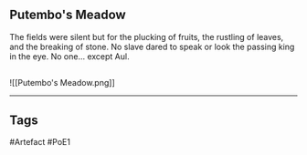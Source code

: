 ## Putembo's Meadow
The fields were silent but for the plucking of fruits,
the rustling of leaves, and the breaking of stone.
No slave dared to speak or look the passing king in the eye.
No one... except Aul.
##
![[Putembo's Meadow.png]]

---
## Tags
#Artefact
#PoE1